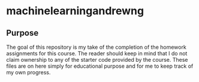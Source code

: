 # machinelearningandrewng

## Purpose
The goal of this repository is my take of the completion of the homework assignments for this course.  The reader should keep in mind that I do not claim ownership to any of the starter code provided by the course.  These files are on here simply for educational purpose and for me to keep track of my own progress.
